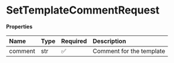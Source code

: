 # SetTemplateCommentRequest

**Properties**

| Name    | Type | Required | Description              |
| :------ | :--- | :------- | :----------------------- |
| comment | str  | ✅       | Comment for the template |
